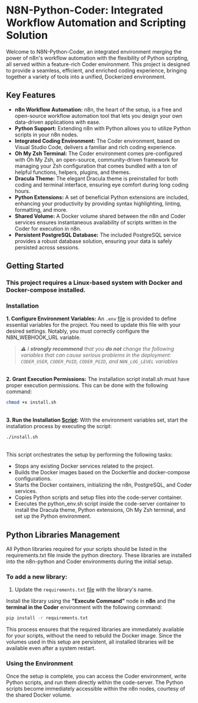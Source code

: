 # N8N-Python-Coder: Integrated Workflow Automation and Scripting Solution

Welcome to N8N-Python-Coder, an integrated environment merging the power of n8n's workflow automation with the flexibility of Python scripting, all served within a feature-rich Coder environment. This project is designed to provide a seamless, efficient, and enriched coding experience, bringing together a variety of tools into a unified, Dockerized environment.


## Key Features

- **n8n Workflow Automation:** n8n, the heart of the setup, is a free and open-source workflow automation tool that lets you design your own data-driven applications with ease.
- **Python Support:** Extending n8n with Python allows you to utilize Python scripts in your n8n nodes.
- **Integrated Coding Environment:** The Coder environment, based on Visual Studio Code, delivers a familiar and rich coding experience.
- **Oh My Zsh Terminal:** The Coder environment comes pre-configured with Oh My Zsh, an open-source, community-driven framework for managing your Zsh configuration that comes bundled with a ton of helpful functions, helpers, plugins, and themes.
- **Dracula Theme:** The elegant Dracula theme is preinstalled for both coding and terminal interface, ensuring eye comfort during long coding hours.
- **Python Extensions:** A set of beneficial Python extensions are included, enhancing your productivity by providing syntax highlighting, linting, formatting, and more.
- **Shared Volume:** A Docker volume shared between the n8n and Coder services ensures instantaneous availability of scripts written in the Coder for execution in n8n.
- **Persistent PostgreSQL Database:** The included PostgreSQL service provides a robust database solution, ensuring your data is safely persisted across sessions.


## Getting Started

### This project requires a **Linux-based** system with **Docker** and **Docker-compose** installed.

### Installation

**1. Configure Environment Variables:** An `.env` [file](.env) is provided to define essential variables for the project. You need to update this file with your desired settings. Notably, you must correctly configure the N8N_WEBHOOK_URL variable.

> *⚠ I **strongly recommend** that you **do not** change the following variables that can cause serious problems in the deployment: `CODER_USER`, `CODER_PUID`, `CODER_PGID`, and `N8N_LOG_LEVEL` variables*

\
**2. Grant Execution Permissions:** The installation script install.sh must have proper execution permissions. This can be done with the following command:

```bash
chmod +x install.sh
```
\
**3. Run the Installation [Script](install.sh):** With the environment variables set, start the installation process by executing the script:

```bash
./install.sh
```
\
This script orchestrates the setup by performing the following tasks:

- Stops any existing Docker services related to the project.
- Builds the Docker images based on the Dockerfile and docker-compose configurations.
- Starts the Docker containers, initializing the n8n, PostgreSQL, and Coder services.
- Copies Python scripts and setup files into the code-server container.
- Executes the python_env.sh script inside the code-server container to install the Dracula theme, Python extensions, Oh My Zsh terminal, and set up the Python environment.


## Python Libraries Management

All Python libraries required for your scripts should be listed in the requirements.txt file inside the python directory. These libraries are installed into the n8n-python and Coder environments during the initial setup.

### To add a new library:

1. Update the `requirements.txt` [file](python/requirements.txt) with the library's name.

Install the library using the **"Execute Command"** node in **n8n** and the **terminal in the Coder** environment with the following command:

```bash
pip install -r requirements.txt
```

This process ensures that the required libraries are immediately available for your scripts, without the need to rebuild the Docker image. Since the volumes used in this setup are persistent, all installed libraries will be available even after a system restart.

### Using the Environment

Once the setup is complete, you can access the Coder environment, write Python scripts, and run them directly within the code-server. The Python scripts become immediately accessible within the n8n nodes, courtesy of the shared Docker volume.
